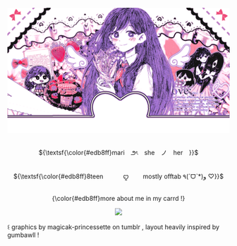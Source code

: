 <p align="center"> 
    <img src="https://github.com/marislilies/marislilies/blob/9be096efad8930dd9bbfdb1352a067e0fff426d8/tumblr.gif"/>




<p align="center">
   <br> ${\textsf{\color{#edb8ff}mari　౨ৎ　she　ノ　her　}}$ 
 <br>

 <p align="center">
   <br> ${\textsf{\color{#edb8ff}8teen　　 ㅤꨄ︎　　 mostly  offtab ٩(ˊᗜˋ*)و ♡}}$ 
 <br>

 <p align="center">
   <br> {\color{#edb8ff}more  about  me  in  my  carrd  !‬} 
 <br>

<p align="center"> <img src="https://64.media.tumblr.com/6dd4ef3f226e3beb651d321a2f068d77/1a46b6dc7d8b6eb3-ee/s400x600/bc709a8ef21e4c39f59de19f7e668b5f8a0f1b81.pnj"/>


꒰  graphics by magicak-princessette on tumblr  ,  layout heavily inspired by gumbawll !
